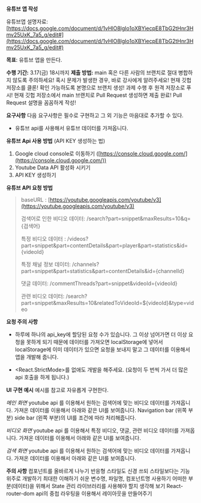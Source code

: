 
**유튜브 앱 작성**

유튜브앱 설명자료:  [https://docs.google.com/document/d/1vHlO8lgIo1oXBYiecpE8TbG2tHnr3Hmv25UxK_7a5_g/edit#](https://docs.google.com/document/d/1vHlO8lgIo1oXBYiecpE8TbG2tHnr3Hmv25UxK_7a5_g/edit#)

**목표**: 유튜브 앱을 만든다.

**수행 기간:** 
3.17(금) 18시까지 
**제출 방법:**
main 혹은 다른 사람의 브랜치로 절대 병합하지 않도록 주의하세요! 
혹시 문제가 발생한 경우, 바로 강사에게 알려주세요! 현재 깃헙 저장소를 클론! 
확인 가능하도록 본명으로 브랜치 생성! 과제 수행 후 원격 저장소로 푸시! 
현재 깃헙 저장소에서 main 브랜치로 Pull Request 생성하면 제출 완료! Pull Request 설명을 꼼꼼하게 작성!

**요구사항** 
다음 요구사항은 필수로 구현하고 그 외 기능은 마음대로 추가할 수 있다. 
- 유튜브 api를 사용해서 유튜브 데이터를 가져옵니다.

**유튜브 Api 사용 방법** (API KEY 생성하는 법) 
 1. Google cloud console로 이동하기 ([https://console.cloud.google.com/](https://console.cloud.google.com/))
 2. Youtube Data API 활성화 시키기
 3. API KEY 생성하기

**유튜브 API 요청 방법**

> baseURL : 
> [https://youtube.googleapis.com/youtube/v3](https://youtube.googleapis.com/youtube/v3)
> 
> 검색어로 인한 비디오 데이터: /search?part=snippet&maxResults=10&q={검색어}
> 
> 특정 비디오 데이터 :
> /videos?part=snippet&part=contentDetails&part=player&part=statistics&id={videoId}
> 
> 특정 채널 정보 데이터:
> /channels?part=snippet&part=statistics&part=contentDetails&id={channelId}
> 
> 댓글 데이터: /commentThreads?part=snippet&videoId={videoId}
> 
> 관련 비디오 데이터:
> /search?part=snippet&maxResults=10&relatedToVideoId=${videoId}&type=video

**요청 주의 사항**
 -  하루에 하나의 api_key에 할당된 요청 수가 있습니다. 그 이상 넘어가면 더 이상 요청을 못하게 되기 때문에 데이터를 가져오면 localStorage에 넣어서 localStorage에 이미 데이터가 있으면 요청을 보내지 말고 그 데이터를 이용해서 앱을 개발해 줍니다.

-  <React.StrictMode>를 없애도 개발을 해주세요. (요청이 두 번씩 가서 더 많은 api 호출을 하게 됩니다.)

**UI 구현 예시** 
예시를 참고로 자유롭게 구현한다.

*메인 화면* 
youtube api 를 이용해서 원하는 검색어에 맞는 비디오 데이터를 가져옵니다. 가져온 데이터를 이용해서 아래와 같은 UI를 보여줍니다. Navigation bar (위쪽 부분) side bar (왼쪽 부분)의 UI를 조건에 따라 처리해줍니다.

*비디오 화면*
 youtube api 를 이용해서 특정 비디오, 댓글, 관련 비디오 데이터를 가져옵니다. 가져온 데이터를 이용해서 아래와 같은 UI를 보여줍니다.

*검색 화면*
 youtube api 를 이용해서 원하는 검색어에 맞는 비디오 데이터를 가져옵니다. 가져온 데이터를 이용해서 아래와 같은 UI를 보여줍니다.

****주의 사항**** 
컴포넌트를 올바르게 나누기 반응형 스타일도 신경 쓰되 스타일보다는 기능 위주로 개발하기 최대한 이해하기 쉬운 변수명, 파일명, 컴포넌트명 사용하기 어떠한 부분(데이터)을 위해서 State 관리 라이브러리를 사용해야 할지 생각해 보기 React-router-dom api의 중첩 라우팅을 이용해서 레이아웃을 만들어주기
